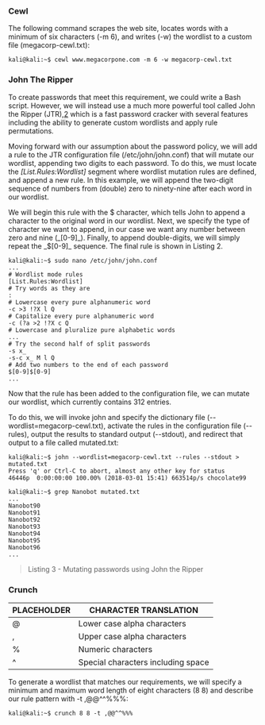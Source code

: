 ### Cewl
The following command scrapes the web site, locates words with a minimum of six characters (-m 6), and writes (-w) the wordlist to a custom file (megacorp-cewl.txt):

```
kali@kali:~$ cewl www.megacorpone.com -m 6 -w megacorp-cewl.txt
```

### John The Ripper

To create passwords that meet this requirement, we could write a Bash script. However, we will instead use a much more powerful tool called John the Ripper (JTR),[2](https://portal.offensive-security.com/courses/pen-200/books-and-videos/modal/modules/password-attacks/wordlists/standard-wordlists#fn2) which is a fast password cracker with several features including the ability to generate custom wordlists and apply rule permutations.

Moving forward with our assumption about the password policy, we will add a rule to the JTR configuration file (/etc/john/john.conf) that will mutate our wordlist, appending two digits to each password. To do this, we must locate the _[List.Rules:Wordlist]_ segment where wordlist mutation rules are defined, and append a new rule. In this example, we will append the two-digit sequence of numbers from (double) zero to ninety-nine after each word in our wordlist.

We will begin this rule with the $ character, which tells John to append a character to the original word in our wordlist. Next, we specify the type of character we want to append, in our case we want any number between zero and nine (_[0-9]_). Finally, to append double-digits, we will simply repeat the _$[0-9]_ sequence. The final rule is shown in Listing 2.

```
kali@kali:~$ sudo nano /etc/john/john.conf
...
# Wordlist mode rules
[List.Rules:Wordlist]
# Try words as they are
:
# Lowercase every pure alphanumeric word
-c >3 !?X l Q
# Capitalize every pure alphanumeric word
-c (?a >2 !?X c Q
# Lowercase and pluralize pure alphabetic words
...
# Try the second half of split passwords
-s x_
-s-c x_ M l Q
# Add two numbers to the end of each password
$[0-9]$[0-9]
...
```

Now that the rule has been added to the configuration file, we can mutate our wordlist, which currently contains 312 entries.

To do this, we will invoke john and specify the dictionary file (--wordlist=megacorp-cewl.txt), activate the rules in the configuration file (--rules), output the results to standard output (--stdout), and redirect that output to a file called mutated.txt:

```
kali@kali:~$ john --wordlist=megacorp-cewl.txt --rules --stdout > mutated.txt
Press 'q' or Ctrl-C to abort, almost any other key for status
46446p  0:00:00:00 100.00% (2018-03-01 15:41) 663514p/s chocolate99

kali@kali:~$ grep Nanobot mutated.txt
...
Nanobot90
Nanobot91
Nanobot92
Nanobot93
Nanobot94
Nanobot95
Nanobot96
...
```

> Listing 3 - Mutating passwords using John the Ripper

### Crunch

| PLACEHOLDER | CHARACTER TRANSLATION |
|-------------|-----------------------|
|@| Lower case alpha characters|
|,|Upper case alpha characters|
|%|Numeric characters|
|^|Special characters including space|

To generate a wordlist that matches our requirements, we will specify a minimum and maximum word length of eight characters (8 8) and describe our rule pattern with -t ,@@^^%%%:

```
kali@kali:~$ crunch 8 8 -t ,@@^^%%%
```